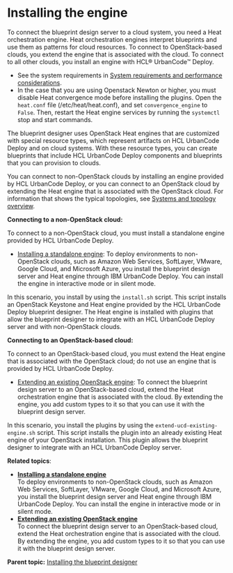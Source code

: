# Installing the engine

To connect the blueprint design server to a cloud system, you need a Heat orchestration engine. Heat orchestration engines interpret blueprints and use them as patterns for cloud resources. To connect to OpenStack-based clouds, you extend the engine that is associated with the cloud. To connect to all other clouds, you install an engine with HCL® UrbanCode™ Deploy.

-   See the system requirements in [System requirements and performance considerations](sysRequire.md).
-   In the case that you are using Openstack Newton or higher, you must disable Heat convergence mode before installing the plugins. Open the `heat.conf` file \(/etc/heat/heat.conf\), and set `convergence_engine` to `False`. Then, restart the Heat engine services by running the `systemctl` stop and start commands.

The blueprint designer uses OpenStack Heat engines that are customized with special resource types, which represent artifacts on HCL UrbanCode Deploy and on cloud systems. With these resource types, you can create blueprints that include HCL UrbanCode Deploy components and blueprints that you can provision to clouds.

You can connect to non-OpenStack clouds by installing an engine provided by HCL UrbanCode Deploy, or you can connect to an OpenStack cloud by extending the Heat engine that is associated with the OpenStack cloud. For information that shows the typical topologies, see [Systems and topology overview](../../com.ibm.udeploy.doc/topics/ov_systems.md).

**Connecting to a non-OpenStack cloud:**

To connect to a non-OpenStack cloud, you must install a standalone engine provided by HCL UrbanCode Deploy.

-   [Installing a standalone engine](install_engine_standalone.md): To deploy environments to non-OpenStack clouds, such as Amazon Web Services, SoftLayer, VMware, Google Cloud, and Microsoft Azure, you install the blueprint design server and Heat engine through IBM UrbanCode Deploy. You can install the engine in interactive mode or in silent mode.

In this scenario, you install by using the `install.sh` script. This script installs an OpenStack Keystone and Heat engine provided by the HCL UrbanCode Deploy blueprint designer. The Heat engine is installed with plugins that allow the blueprint designer to integrate with an HCL UrbanCode Deploy server and with non-OpenStack clouds.

**Connecting to an OpenStack-based cloud:**

To connect to an OpenStack-based cloud, you must extend the Heat engine that is associated with the OpenStack cloud; do not use an engine that is provided by HCL UrbanCode Deploy.

-   [Extending an existing OpenStack engine](extending_an_engine_for_openstack.md): To connect the blueprint design server to an OpenStack-based cloud, extend the Heat orchestration engine that is associated with the cloud. By extending the engine, you add custom types to it so that you can use it with the blueprint design server.

In this scenario, you install the plugins by using the `extend-ucd-existing-engine.sh` script. This script installs the plugin into an already existing Heat engine of your OpenStack installation. This plugin allows the blueprint designer to integrate with an HCL UrbanCode Deploy server.

**Related topics**:

-   **[Installing a standalone engine](../../com.ibm.edt.doc/topics/install_engine_standalone.md)**  
To deploy environments to non-OpenStack clouds, such as Amazon Web Services, SoftLayer, VMware, Google Cloud, and Microsoft Azure, you install the blueprint design server and Heat engine through IBM UrbanCode Deploy. You can install the engine in interactive mode or in silent mode.
-   **[Extending an existing OpenStack engine](../../com.ibm.edt.doc/topics/extending_an_engine_for_openstack.md)**  
To connect the blueprint design server to an OpenStack-based cloud, extend the Heat orchestration engine that is associated with the cloud. By extending the engine, you add custom types to it so that you can use it with the blueprint design server.

**Parent topic:** [Installing the blueprint designer](../../com.ibm.edt.doc/topics/install_ch_bpd.md)

